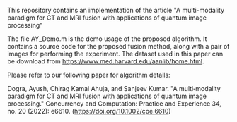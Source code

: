 This repository contains an implementation of the article "A multi-modality paradigm for CT and MRI fusion with 
applications of quantum image processing" 

The file AY_Demo.m is the demo usage of the proposed algorithm. It contains a source code for the proposed fusion method, 
along with a pair of images for performing the experiment. The dataset used in this paper can be download 
from https://www.med.harvard.edu/aanlib/home.html. 


Please refer to our following paper for algorithm details:

Dogra, Ayush, Chirag Kamal Ahuja, and Sanjeev Kumar. "A multi‐modality paradigm for CT and MRI fusion with 
applications of quantum image processing." Concurrency and Computation: Practice and Experience 34, no. 20 (2022): e6610. 
(https://doi.org/10.1002/cpe.6610)
